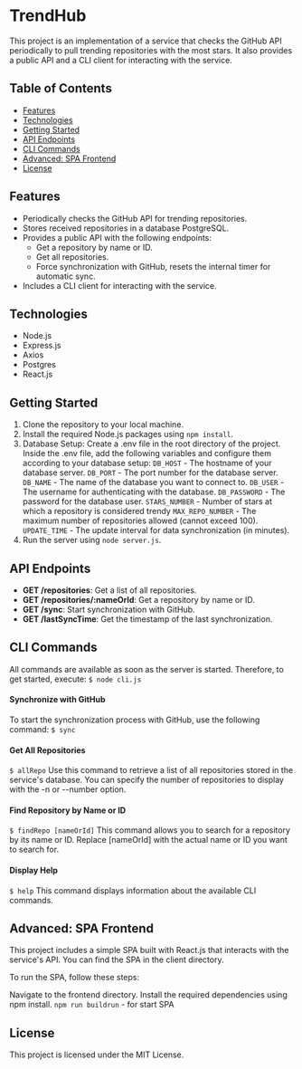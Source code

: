 # TrendHub

This project is an implementation of a service that checks the GitHub API periodically to pull trending repositories with the most stars. It also provides a public API and a CLI client for interacting with the service.

## Table of Contents

- [Features](#features)
- [Technologies](#technologies)
- [Getting Started](#getting-started)
- [API Endpoints](#api-endpoints)
- [CLI Commands](#cli-commands)
- [Advanced: SPA Frontend](#advanced-spa-frontend)
- [License](#license)

## Features

- Periodically checks the GitHub API for trending repositories.
- Stores received repositories in a database PostgreSQL.
- Provides a public API with the following endpoints:
  - Get a repository by name or ID.
  - Get all repositories.
  - Force synchronization with GitHub, resets the internal timer for automatic sync.
- Includes a CLI client for interacting with the service.

## Technologies

- Node.js
- Express.js
- Axios
- Postgres
- React.js

## Getting Started

1. Clone the repository to your local machine.
2. Install the required Node.js packages using `npm install`.
3. Database Setup:
    Create a .env file in the root directory of the project.
    Inside the .env file, add the following variables and configure them according to your database setup:
    `DB_HOST` - The hostname of your database server.
    `DB_PORT` - The port number for the database server.
    `DB_NAME` - The name of the database you want to connect to.
    `DB_USER` - The username for authenticating with the database.
    `DB_PASSWORD` - The password for the database user.
    `STARS_NUMBER`  - Number of stars at which a repository is considered trendy
    `MAX_REPO_NUMBER` - The maximum number of repositories allowed (cannot exceed 100).
    `UPDATE_TIME` - The update interval for data synchronization (in minutes).
4. Run the server using `node server.js`.

## API Endpoints

- **GET /repositories**: Get a list of all repositories.
- **GET /repositories/:nameOrId**: Get a repository by name or ID.
- **GET /sync**: Start synchronization with GitHub.
- **GET /lastSyncTime**: Get the timestamp of the last synchronization.

## CLI Commands
All commands are available as soon as the server is started. Therefore, to get started, execute: 
`$ node cli.js`

#### Synchronize with GitHub

To start the synchronization process with GitHub, use the following command:
`$ sync`

#### Get All Repositories

`$ allRepo`
Use this command to retrieve a list of all repositories stored in the service's database. You can specify the number of repositories to display with the -n or --number option.


#### Find Repository by Name or ID
`$ findRepo [nameOrId]`
This command allows you to search for a repository by its name or ID. Replace [nameOrId] with the actual name or ID you want to search for.

#### Display Help

`$ help`
This command displays information about the available CLI commands.


## Advanced: SPA Frontend
This project includes a simple SPA built with React.js
that interacts with the service's API. You can find the SPA in the client directory.

To run the SPA, follow these steps:

Navigate to the frontend directory.
Install the required dependencies using npm install.
`npm run buildrun` - for start SPA

## License
This project is licensed under the MIT License.
